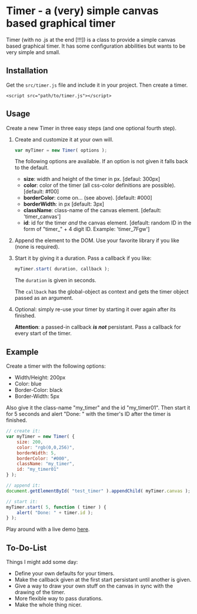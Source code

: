 Timer - a (very) simple canvas based graphical timer
====================================================

Timer (with no .js at the end [!!!]) is a class to provide a simple canvas based graphical timer. It has some configuration abbilities but wants to be very simple and small.

Installation
------------

Get the `src/timer.js` file and include it in your project. Then create a timer.

`<script src="path/to/timer.js"></script>`

Usage
-----

Create a new Timer in three easy steps (and one optional fourth step).

1. Create and customize it at your own will.

	```javascript
	var myTimer = new Timer( options );
	```

	The following options are available. If an option is not given it falls back to the default.

	* **size**: width and height of the timer in px. [defaul: 300px]
	* **color**: color of the timer (all css-color definitions are possible). [default: #f00]
	* **borderColor**: come on... (see above). [default: #000]
	* **borderWidth**: in px [default: 3px]
	* **className**: class-name of the canvas element. [default: 'timer_canvas']
	* **id**: id for the timer _and_ the canvas element. [default: random ID in the form of "timer_" + 4 digit ID. Example: 'timer_7Fgw']
	

2. Append the element to the DOM. Use your favorite library if you like (none is required).

3. Start it by giving it a duration. Pass a callback if you like:

	```javascript
	myTimer.start( duration, callback );
	```
	
	The `duration` is given in seconds.
	
	The `callback` has the global-object as context and gets the timer object passed as an argument.

4. Optional: simply re-use your timer by starting it over again after its finished.
	
	**Attention**: a passed-in callback _**is not**_ persistant. Pass a callback for every start of the timer.

Example
-------

Create a timer with the following options:

* Width/Height: 200px
* Color: blue
* Border-Color: black
* Border-Width: 5px

Also give it the class-name "my_timer" and the id "my_timer01". Then start it for 5 seconds and alert "Done: " with the timer's ID after the timer is finished.

```javascript
// create it:
var myTimer = new Timer( {
	size: 200,
	color: "rgb(0,0,256)",
	borderWidth: 5,
	borderColor: "#000",
	className: "my_timer",
	id: "my_timer01"
} );

// append it:
document.getElementById( "test_timer" ).appendChild( myTimer.canvas );

// start it:
myTimer.start( 5, function ( timer ) {
	alert( "Done: " + timer.id );
} );
```

Play around with a live demo [here](http://jsfiddle.net/t418sekv/).

To-Do-List
----------

Things I might add some day:

* Define your own defaults for your timers.
* Make the callback given at the first start persistant until another is given.
* Give a way to draw your own stuff on the canvas in sync with the drawing of the timer.
* More flexible way to pass durations.
* Make the whole thing nicer.


